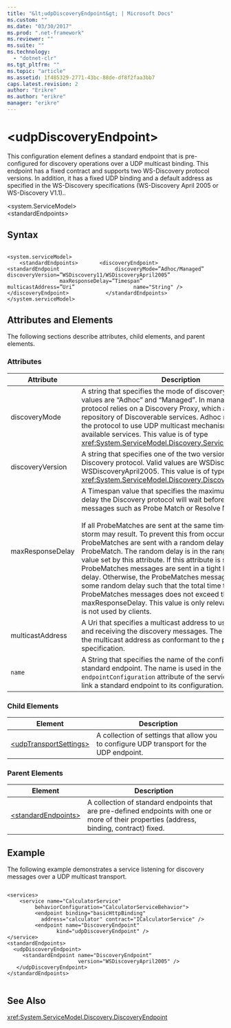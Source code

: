 ```yaml
---
title: "&lt;udpDiscoveryEndpoint&gt; | Microsoft Docs"
ms.custom: ""
ms.date: "03/30/2017"
ms.prod: ".net-framework"
ms.reviewer: ""
ms.suite: ""
ms.technology: 
  - "dotnet-clr"
ms.tgt_pltfrm: ""
ms.topic: "article"
ms.assetid: 1f485329-2771-43bc-88de-df8f2faa3bb7
caps.latest.revision: 2
author: "Erikre"
ms.author: "erikre"
manager: "erikre"
---
```

# &lt;udpDiscoveryEndpoint&gt;
This configuration element defines a standard endpoint that is pre-configured for discovery operations over a UDP multicast binding. This endpoint has a fixed contract and supports two WS-Discovery protocol versions. In addition, it has a fixed UDP binding and a default address as specified in the WS-Discovery specifications (WS-Discovery April 2005 or WS-Discovery V1.1)..  
  
 \<system.ServiceModel>  
\<standardEndpoints>  
  
## Syntax  
  
```  
  
<system.serviceModel>  
    <standardEndpoints>       <discoveryEndpoint>           <standardEndpoint                  discoveryMode=”Adhoc/Managed”                  discoveryVersion=”WSDiscovery11/WSDiscoveryApril2005”                  maxResponseDelay=”Timespan”                  multicastAddress=”Uri”                   name="String" />       </discoveryEndpoint>            </standardEndpoints>  
</system.serviceModel>  
```  
  
## Attributes and Elements  
 The following sections describe attributes, child elements, and parent elements.  
  
### Attributes  
  
|Attribute|Description|  
|---------------|-----------------|  
|discoveryMode|A string that specifies the mode of discovery protocol. Valid values are “Adhoc” and “Managed”. In managed mode the protocol relies on a Discovery Proxy, which acts as a repository of Discoverable services. Adhoc mode requires the protocol to use UDP multicast mechanism to find available services. This value is of type <xref:System.ServiceModel.Discovery.ServiceDiscoveryMode>.|  
|discoveryVersion|A string that specifies one of the two versions of WS-Discovery protocol. Valid values are WSDiscovery11 and WSDiscoveryApril2005. This value is of type <xref:System.ServiceModel.Discovery.DiscoveryVersion>.|  
|maxResponseDelay|A Timespan value that specifies the maximum value for the delay the Discovery protocol will wait before sending certain messages such as Probe Match or Resolve Match.<br /><br /> If all ProbeMatches are sent at the same time, a network storm may result. To prevent this from occurring, ProbeMatches are sent with a random delay between each ProbeMatch. The random delay is in the range of 0 to the value set by this attribute. If this attribute is set to 0, then the ProbeMatches messages are sent in a tight loop without any delay. Otherwise, the ProbeMatches messages are sent with some random delay such that the total time taken to send all ProbeMatches messages does not exceed the maxResponseDelay. This value is only relevant for services, it is not used by clients.|  
|multicastAddress|A Uri that specifies a multicast address to use for sending and receiving the discovery messages. The default value is the multicast address as conformant to the protocol specification.|  
|`name`|A String that specifies the name of the configuration of the standard endpoint. The name is used in the `endpointConfiguration` attribute of the service endpoint to link a standard endpoint to its configuration.|  
  
### Child Elements  
  
|Element|Description|  
|-------------|-----------------|  
|[\<udpTransportSettings>](../../../../../docs/framework/configure-apps/file-schema/wcf/udptransportsettings.md)|A collection of settings that allow you to configure UDP transport for the UDP endpoint.|  
  
### Parent Elements  
  
|Element|Description|  
|-------------|-----------------|  
|[\<standardEndpoints>](../../../../../docs/framework/configure-apps/file-schema/wcf/standardendpoints.md)|A collection of standard endpoints that are pre-defined endpoints with one or more of their properties (address, binding, contract) fixed.|  
  
## Example  
 The following example demonstrates a service listening for discovery messages over a UDP multicast transport.  
  
```  
  
<services>  
    <service name="CalculatorService"  
         behaviorConfiguration="CalculatorServiceBehavior">  
         <endpoint binding="basicHttpBinding"   
           address="calculator" contract="ICalculatorService" />  
         <endpoint name="DiscoveryEndpoint"  
                kind="udpDiscoveryEndpoint" />  
</service>  
<standardEndpoints>  
  <udpDiscoveryEndpoint>  
     <standardEndpoint name="DiscoveryEndpoint"                         
                       version="WSDiscoveryApril2005" />  
   </udpDiscoveryEndpoint>  
</standardEndpoints>  
  
```  
  
## See Also  
 <xref:System.ServiceModel.Discovery.DiscoveryEndpoint>